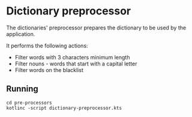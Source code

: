 # Dictionary preprocessor

The dictionaries' preprocessor prepares the dictionary to be used by the application.

It performs the following actions:
* Filter words with 3 characters minimum length
* Filter nouns - words that start with a capital letter
* Filter words on the blacklist

## Running

```shell
cd pre-processors
kotlinc -script dictionary-preprocessor.kts
```